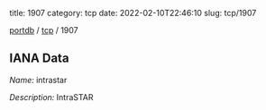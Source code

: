 title: 1907
category: tcp
date: 2022-02-10T22:46:10
slug: tcp/1907

[portdb](/) / [tcp](/category/tcp.html) / 1907


## IANA Data

_Name:_ intrastar

_Description:_ IntraSTAR

